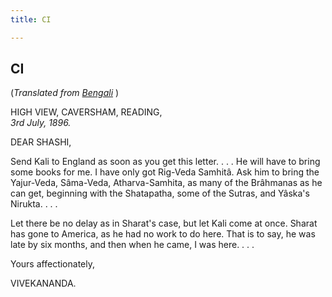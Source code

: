 ```yaml
---
title: CI

---
```





  

  


## CI

(*Translated from [Bengali](b7283e6101.pdf)* )

HIGH VIEW, CAVERSHAM, READING,  
*3rd July, 1896.*

DEAR SHASHI,

Send Kali to England as soon as you get this letter. . . . He will have
to bring some books for me. I have only got Rig-Veda Samhitâ. Ask him to
bring the Yajur-Veda, Sâma-Veda, Atharva-Samhita, as many of the
Brâhmanas as he can get, beginning with the Shatapatha, some of the
Sutras, and Yâska's Nirukta. . . .

Let there be no delay as in Sharat's case, but let Kali come at once.
Sharat has gone to America, as he had no work to do here. That is to
say, he was late by six months, and then when he came, I was here. . . .

Yours affectionately,

VIVEKANANDA.


